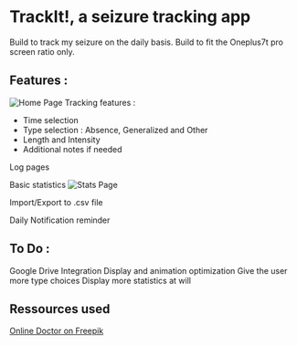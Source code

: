# TrackIt!, a seizure tracking app 

Build to track my seizure on the daily basis. 
Build to fit the Oneplus7t pro screen ratio only. 

## Features : 
![Home Page](https://i.imgur.com/PwL5vpH.jpg)
Tracking features : 
  - Time selection
  - Type selection : Absence, Generalized and Other 
  - Length and Intensity
  - Additional notes if needed 

Log pages 

Basic statistics 
![Stats Page](https://i.imgur.com/juAZAq7.jpg)

Import/Export to .csv file 

Daily Notification reminder 

## To Do : 
Google Drive Integration 
Display and animation optimization
Give the user more type choices 
Display more statistics at will

## Ressources used 
[Online Doctor on Freepik]('https://www.freepik.com/vectors/technology')
